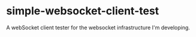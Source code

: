 # simple-websocket-client-test
A webSocket client tester for the websocket infrastructure I'm developing. 
